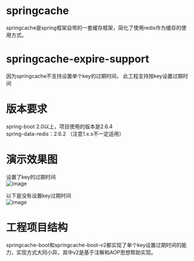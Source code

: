 # springcache
springcache是spring框架自带的一套缓存框架，简化了使用redis作为缓存的使用方式。

# springcache-expire-support
因为springcache不支持设置单个key的过期时间， 此工程支持按key设置过期时间

# 版本要求
spring-boot 2.0以上，项目使用的版本是2.6.4  
spring-data-redis：2.6.2 （注意1.x.x不一定适用）

# 演示效果图
设置了key的过期时间  
![image](https://github.com/huangdi1309/springcache-expire-support/assets/27601181/806ed26c-b210-4771-a12d-8c1ef21154c8)  

以下是没有设置key过期时间  
![image](https://github.com/huangdi1309/springcache-expire-support/assets/27601181/3ac3aad9-0c60-4db3-b43b-cedb925bdb0e)

# 工程项目结构
springcache-boot和springcache-boot-v2都实现了单个key设置过期时间的能力，实现方式大同小异，其中v2是基于注解和AOP思想帮助实现。
